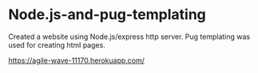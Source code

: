 # Node.js-and-pug-templating

 Created a website using Node.js/express http server. Pug templating was used for creating html pages.
 
 https://agile-wave-11170.herokuapp.com/
 
